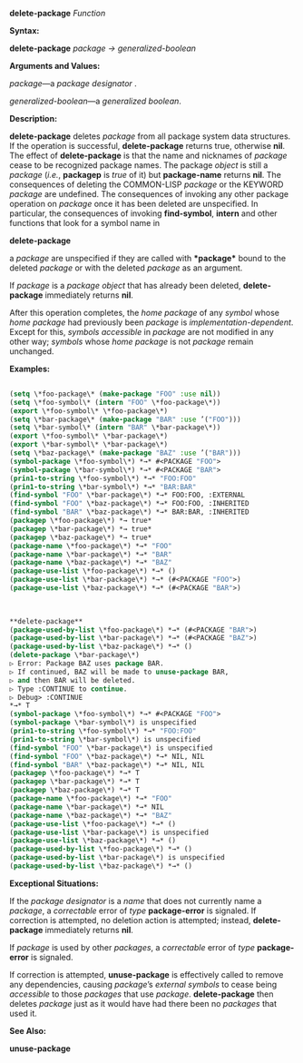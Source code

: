 **delete-package** *Function* 



**Syntax:** 



**delete-package** *package → generalized-boolean* 



**Arguments and Values:** 



*package*—a *package designator* . 



*generalized-boolean*—a *generalized boolean*. 



**Description:** 



**delete-package** deletes *package* from all package system data structures. If the operation is successful, **delete-package** returns true, otherwise **nil**. The effect of **delete-package** is that the name and nicknames of *package* cease to be recognized package names. The package *object* is still a *package* (*i.e.*, **packagep** is *true* of it) but **package-name** returns **nil**. The consequences of deleting the COMMON-LISP *package* or the KEYWORD *package* are undefined. The consequences of invoking any other package operation on *package* once it has been deleted are unspecified. In particular, the consequences of invoking **find-symbol**, **intern** and other functions that look for a symbol name in 







 



 



**delete-package** 



a *package* are unspecified if they are called with **\*package\*** bound to the deleted *package* or with the deleted *package* as an argument. 



If *package* is a *package object* that has already been deleted, **delete-package** immediately returns **nil**. 



After this operation completes, the *home package* of any *symbol* whose *home package* had previously been *package* is *implementation-dependent*. Except for this, *symbols accessible* in *package* are not modified in any other way; *symbols* whose *home package* is not *package* remain unchanged. 



**Examples:**
```lisp
 
(setq \*foo-package\* (make-package "FOO" :use nil)) 
(setq \*foo-symbol\* (intern "FOO" \*foo-package\*)) 
(export \*foo-symbol\* \*foo-package\*) 
(setq \*bar-package\* (make-package "BAR" :use ’("FOO"))) 
(setq \*bar-symbol\* (intern "BAR" \*bar-package\*)) 
(export \*foo-symbol\* \*bar-package\*) 
(export \*bar-symbol\* \*bar-package\*) 
(setq \*baz-package\* (make-package "BAZ" :use ’("BAR"))) 
(symbol-package \*foo-symbol\*) *→* #<PACKAGE "FOO"> 
(symbol-package \*bar-symbol\*) *→* #<PACKAGE "BAR"> 
(prin1-to-string \*foo-symbol\*) *→* "FOO:FOO" 
(prin1-to-string \*bar-symbol\*) *→* "BAR:BAR" 
(find-symbol "FOO" \*bar-package\*) *→* FOO:FOO, :EXTERNAL 
(find-symbol "FOO" \*baz-package\*) *→* FOO:FOO, :INHERITED 
(find-symbol "BAR" \*baz-package\*) *→* BAR:BAR, :INHERITED 
(packagep \*foo-package\*) *→ true* 
(packagep \*bar-package\*) *→ true* 
(packagep \*baz-package\*) *→ true* 
(package-name \*foo-package\*) *→* "FOO" 
(package-name \*bar-package\*) *→* "BAR" 
(package-name \*baz-package\*) *→* "BAZ" 
(package-use-list \*foo-package\*) *→* () 
(package-use-list \*bar-package\*) *→* (#<PACKAGE "FOO">) 
(package-use-list \*baz-package\*) *→* (#<PACKAGE "BAR">) 

 
 
**delete-package** 
(package-used-by-list \*foo-package\*) *→* (#<PACKAGE "BAR">) 
(package-used-by-list \*bar-package\*) *→* (#<PACKAGE "BAZ">) 
(package-used-by-list \*baz-package\*) *→* () 
(delete-package \*bar-package\*) 
▷ Error: Package BAZ uses package BAR. 
▷ If continued, BAZ will be made to unuse-package BAR, 
▷ and then BAR will be deleted. 
▷ Type :CONTINUE to continue. 
▷ Debug> :CONTINUE 
*→* T 
(symbol-package \*foo-symbol\*) *→* #<PACKAGE "FOO"> 
(symbol-package \*bar-symbol\*) is unspecified 
(prin1-to-string \*foo-symbol\*) *→* "FOO:FOO" 
(prin1-to-string \*bar-symbol\*) is unspecified 
(find-symbol "FOO" \*bar-package\*) is unspecified 
(find-symbol "FOO" \*baz-package\*) *→* NIL, NIL 
(find-symbol "BAR" \*baz-package\*) *→* NIL, NIL 
(packagep \*foo-package\*) *→* T 
(packagep \*bar-package\*) *→* T 
(packagep \*baz-package\*) *→* T 
(package-name \*foo-package\*) *→* "FOO" 
(package-name \*bar-package\*) *→* NIL 
(package-name \*baz-package\*) *→* "BAZ" 
(package-use-list \*foo-package\*) *→* () 
(package-use-list \*bar-package\*) is unspecified 
(package-use-list \*baz-package\*) *→* () 
(package-used-by-list \*foo-package\*) *→* () 
(package-used-by-list \*bar-package\*) is unspecified 
(package-used-by-list \*baz-package\*) *→* () 

```
**Exceptional Situations:** 



If the *package designator* is a *name* that does not currently name a *package*, a *correctable* error of *type* **package-error** is signaled. If correction is attempted, no deletion action is attempted; instead, **delete-package** immediately returns **nil**. 



If *package* is used by other *packages*, a *correctable* error of *type* **package-error** is signaled. 



 



 



If correction is attempted, **unuse-package** is effectively called to remove any dependencies, causing *package*’s *external symbols* to cease being *accessible* to those *packages* that use *package*. **delete-package** then deletes *package* just as it would have had there been no *packages* that used it. 



**See Also:** 



**unuse-package** 



